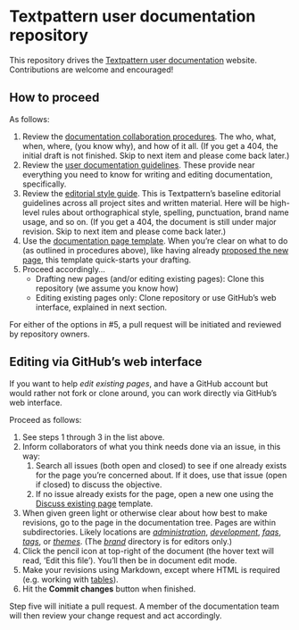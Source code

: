 # Textpattern user documentation repository

This repository drives the [Textpattern user documentation](https://docs.textpattern.com) website. Contributions are welcome and encouraged!

## How to proceed 

As follows:

1. Review the [documentation collaboration procedures](https://docs.textpattern.com/brand/user-docs-procedures). The who, what, when, where, (you know why), and how of it all. (If you get a 404, the initial draft is not finished. Skip to next item and please come back later.) 
2. Review the [user documentation guidelines](https://docs.textpattern.com/brand/user-docs-guide). These provide near everything you need to know for writing and editing documentation, specifically.
3. Review the [editorial style guide](https://docs.textpattern.com/brand/editorial-style-guide). This is Textpattern’s baseline editorial guidelines across all project sites and written material. Here will be high-level rules about orthographical style, spelling, punctuation, brand name usage, and so on. (If you get a 404, the document is still under major revision. Skip to next item and please come back later.)
4. Use the [documentation page template](https://docs.textpattern.com/brand/user-docs-page-template). When you’re clear on what to do (as outlined in procedures above), like having already [proposed the new page](https://github.com/textpattern/textpattern.github.io/issues/new?assignees=&labels=&template=propose-new-page.md&title=proposed%3A+), this template quick-starts your drafting.
5. Proceed accordingly…
   * Drafting new pages (and/or editing existing pages): Clone this repository (we assume you know how)
   * Editing existing pages only: Clone repository or use GitHub’s web interface, explained in next section.

For either of the options in #5, a pull request will be initiated and reviewed by repository owners.
 
## Editing via GitHub’s web interface

If you want to help *edit existing pages*, and have a GitHub account but would rather not fork or clone around, you can work directly via GitHub’s web interface.

Proceed as follows:

1. See steps 1 through 3 in the list above.
2. Inform collaborators of what you think needs done via an issue, in this way:
   1. Search all issues (both open and closed) to see if one already exists for the page you’re concerned about. If it does, use that issue (open if closed) to discuss the   objective.
   2. If no issue already exists for the page, open a new one using the [Discuss existing page](https://github.com/textpattern/textpattern.github.io/issues/new?assignees=&labels=&template=discuss-existing-page.md&title=page%3A+) template.
2. When given green light or otherwise clear about how best to make revisions, go to the page in the documentation tree. Pages are within subdirectories. Likely locations are [*administration*](https://github.com/textpattern/textpattern.github.io/tree/master/administration), [*development*](https://github.com/textpattern/textpattern.github.io/tree/master/development), [*faqs*](https://github.com/textpattern/textpattern.github.io/tree/master/faqs), [*tags*](https://github.com/textpattern/textpattern.github.io/tree/master/tags), or [*themes*](https://github.com/textpattern/textpattern.github.io/tree/master/themes). (The [*brand*](https://github.com/textpattern/textpattern.github.io/tree/master/brand) directory is for editors only.)
3. Click the pencil icon at top-right of the document (the hover text will read, ‘Edit this file’). You’ll then be in document edit mode.
4. Make your revisions using Markdown, except where HTML is required (e.g. working with [tables](https://docs.textpattern.com/brand/user-documentation-guidelines#tables)).
5. Hit the **Commit changes** button when finished.

Step five will initiate a pull request. A member of the documentation team will then review your change request and act accordingly.